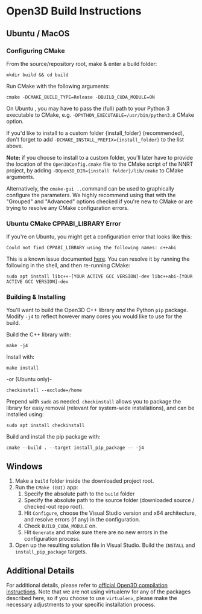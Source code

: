 # Open3D Build Instructions

## Ubuntu / MacOS ##

### Configuring CMake

From the source/repository root, make & enter a build folder:
```shell
mkdir build && cd build
```
Run CMake with the following arguments:
```shell
cmake -DCMAKE_BUILD_TYPE=Release -DBUILD_CUDA_MODULE=ON 
```
On Ubuntu , you may have to pass the (full) path to your Python 3 executable to CMake, e.g. `-DPYTHON_EXECUTABLE=/usr/bin/python3.8` CMake option.

If you'd like to install to a custom folder {install_folder} (recommended), don't forget to add `-DCMAKE_INSTALL_PREFIX={install_folder}` to the list above.

**Note:** if you choose to install to a custom folder, you'll later have to provide the location of the `Open3DConfig.cmake` file to the CMake script of the NNRT project, by adding `-DOpen3D_DIR={install folder}/lib/cmake` to CMake arguments.

Alternatively, the `cmake-gui ..`command can be used to graphically configure the parameters. We highly recommend using that with the "Grouped" and "Advanced" options checked if you're new to CMake or are trying to resolve any CMake configuration errors.

### Ubuntu CMake CPPABI_LIBRARY Error ###
If you're on Ubuntu, you might get a configuration error that looks like this:
```
Could not find CPPABI_LIBRARY using the following names: c++abi
```
This is a known issue documented [here](https://github.com/isl-org/Open3D/issues/2559). You can resolve it by running the following in the shell, and then re-running CMake:
```shell
sudo apt install libc++-[YOUR ACTIVE GCC VERSION]-dev libc++abi-[YOUR ACTIVE GCC VERSION]-dev
```

### Building & Installing

You'll want to build the Open3D C++ library _and_ the Python `pip` package. Modify `-j4` to reflect however many cores you would like to use for the build.

Build the C++ library with:
```shell
make -j4
```
Install with:
```shell
make install
```
-or (Ubuntu only)-
```shell
checkinstall --exclude=/home
```
Prepend with `sudo` as needed. `checkinstall` allows you to package the library for easy removal (relevant for system-wide installations), and can be installed using:
```shell
sudo apt install checkinstall
```

Build and install the pip package with:
```shell
cmake --build . --target install_pip_package -- -j4
```

## Windows ##

1) Make a `build` folder inside the downloaded project root.
2) Run the `CMake (GUI)` app: 
   1) Specify the absolute path to the `build` folder
   2) Specify the absolute path to the source folder (downloaded source / checked-out repo root).
   3) Hit `Configure`, choose the Visual Studio version and x64 architecture, and resolve errors (if any) in the configuration.
   4) Check `BUILD_CUDA_MODULE` on.
   5) Hit `Generate` and make sure there are no new errors in the configuration process.
3) Open up the resulting solution file in Visual Studio. Build the `INSTALL` and `install_pip_package` targets.

## Additional Details ##

For additional details, please refer to 
[official Open3D compilation instructions](http://www.open3d.org/docs/release/compilation.html#id3). Note that we are not using virtualenv for any of the packages described here, so if you choose to use `virtualenv`, please make the necessary adjustments to your specific installation process.


